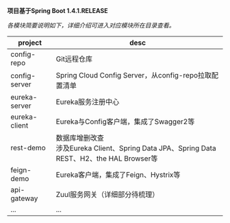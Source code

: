 
__项目基于Spring Boot 1.4.1.RELEASE__

_各模块简要说明如下，详细介绍可进入对应模块所在目录查看。_  

|project|desc|  
|---|---|  
|config-repo|Git远程仓库|  
|config-server|Spring Cloud Config Server，从config-repo拉取配置清单|  
|eureka-server|Eureka服务注册中心|  
|eureka-client|Eureka与Config客户端，集成了Swagger2等|  
|rest-demo|数据库增删改查<br>涉及Eureka Client、Spring Data JPA、Spring Data REST、H2、the HAL Browser等|  
|feign-demo|Eureka客户端，集成了Feign、Hystrix等|  
|api-gateway|Zuul服务网关（详细部分待梳理）|  
|...|...|
